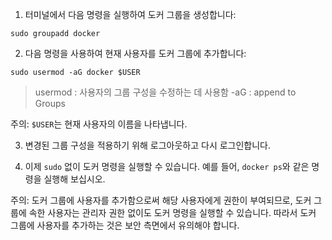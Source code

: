 1. 터미널에서 다음 명령을 실행하여 도커 그룹을 생성합니다:

`sudo groupadd docker`

2. 다음 명령을 사용하여 현재 사용자를 도커 그룹에 추가합니다:

`sudo usermod -aG docker $USER`
> usermod : 사용자의 그룹 구성을 수정하는 데 사용함
> -aG : append to Groups


주의: `$USER`는 현재 사용자의 이름을 나타냅니다.

3. 변경된 그룹 구성을 적용하기 위해 로그아웃하고 다시 로그인합니다.
    
4. 이제 `sudo` 없이 도커 명령을 실행할 수 있습니다. 예를 들어, `docker ps`와 같은 명령을 실행해 보십시오.
    

주의: 도커 그룹에 사용자를 추가함으로써 해당 사용자에게 권한이 부여되므로, 도커 그룹에 속한 사용자는 관리자 권한 없이도 도커 명령을 실행할 수 있습니다. 따라서 도커 그룹에 사용자를 추가하는 것은 보안 측면에서 유의해야 합니다.